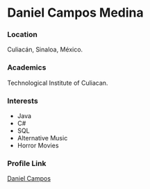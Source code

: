 # Daniel Campos Medina

### Location

Culiacán, Sinaloa, México.

### Academics

Technological Institute of Culiacan.

### Interests

- Java
- C#
- SQL
- Alternative Music
- Horror Movies

### Profile Link

[Daniel Campos]("https://github.com/DanielCamposs98")